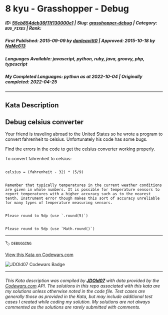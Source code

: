 # 8 kyu - Grasshopper - Debug

##### **ID**: [55cb854deb36f11f130000e1](https://www.codewars.com/kata/55cb854deb36f11f130000e1) | **Slug**: [grasshopper-debug](https://www.codewars.com/kata/55cb854deb36f11f130000e1) | **Category**: `BUG_FIXES` | **Rank**: <span style="color:white">8 kyu</span>

##### **First Published**: 2015-09-09 ***by*** [danleavitt0](https://www.codewars.com/users/danleavitt0) | **Approved**: 2015-10-18 ***by*** [NaMe613](https://www.codewars.com/users/NaMe613)

##### **Languages Available**: javascript, python, ruby, java, groovy, php, typescript

##### **My Completed Languages**: python ***as at*** 2022-10-04 | **Originally completed**: 2022-04-25

---

## Kata Description


## Debug celsius converter



Your friend is traveling abroad to the United States so he wrote a program to convert fahrenheit to celsius. Unfortunately his code has some bugs.



Find the errors in the code to get the celsius converter working properly.



To convert fahrenheit to celsius:

```

celsius = (fahrenheit - 32) * (5/9)

```

```if-not:ruby,typescript

Remember that typically temperatures in the current weather conditions are given in whole numbers. It is possible for temperature sensors to report temperatures with a higher accuracy such as to the nearest tenth. Instrument error though makes this sort of accuracy unreliable for many types of temperature measuring sensors. 

```



```if:ruby

Please round to 5dp (use `.round(5)`)

```



```if:typescript

Please round to 5dp (use `Math.round()`)

```

---


🏷 `DEBUGGING`


[View this Kata on Codewars.com](https://www.codewars.com/kata/55cb854deb36f11f130000e1)

![](https://www.codewars.com/users/jdold07/badges/large "JDOld07 Codewars Badge")

---

###### *This Kata description was compiled by [**JDOld07**](https://tpstech.dev) with data provided by the [Codewars.com](https://www.codewars.com) API.  The solutions in this repo associated with this kata are my solutions unless otherwise noted in the code file.  Test cases are generally those as provided in the Kata, but may include additional test cases I created while coding my solution.  My solutions are not always commented as the solutions are rarely submitted with comments.*
